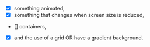 - [x] something animated,
- [x] something that changes when screen size is reduced,
- [] containers,
- [x] and the use of a grid OR have a gradient background.
